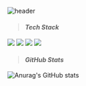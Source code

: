 
![header](https://capsule-render.vercel.app/api?type=waving&height=250&color=gradient&animation=fadeIn&fontColor=ffffff&fontAlign=20&fontAlignY=48&descAlign=20&descAlignY=60&text=Tim&fontSize=40&desc=Android%20Developer)
> #### *Tech Stack*   
<img src="https://img.shields.io/badge/-Kotlin-FA7343?style=flat&logo=Kotlin"/> <img src="https://img.shields.io/badge/-Java-FA7343?style=flat&logo=Java"/> <img src="https://img.shields.io/badge/-Flutter-FA7343?style=flat&logo=Flutter"/> <img src="https://img.shields.io/badge/-Android-FA7343?style=flat&logo=Android"/>

> #### *GitHub Stats*
![Anurag's GitHub stats](https://github-readme-stats-one-bice.vercel.app/api?username=bsw112&show_icons=true&theme=material-palenight&count_private=true&hide_border=true&include_all_commits=true&role=OWNER,ORGANIZATION_MEMBER,COLLABORATOR&hide_title=true&hide=contribs)    
  

